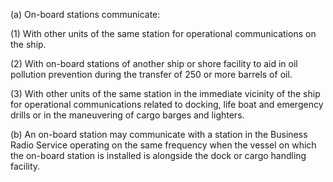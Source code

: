 (a) On-board stations communicate:

(1) With other units of the same station for operational communications on the ship.
                

(2) With on-board stations of another ship or shore facility to aid in oil pollution prevention during the transfer of 250 or more barrels of oil.

(3) With other units of the same station in the immediate vicinity of the ship for operational communications related to docking, life boat and emergency drills or in the maneuvering of cargo barges and lighters.

(b) An on-board station may communicate with a station in the Business Radio Service operating on the same frequency when the vessel on which the on-board station is installed is alongside the dock or cargo handling facility.

